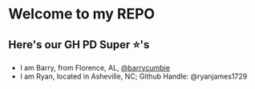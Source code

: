 # Welcome to my REPO

## Here's our GH PD Super ⭐️'s
- I am Barry, from Florence, AL, [@barrycumbie](https://github.com/barrycumbie)
- I am Ryan, located in Asheville, NC; Github Handle: @ryanjames1729

